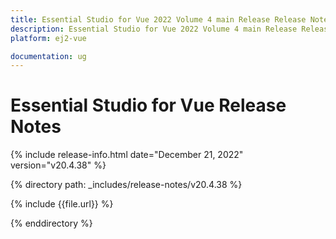```yaml
---
title: Essential Studio for Vue 2022 Volume 4 main Release Release Notes  
description: Essential Studio for Vue 2022 Volume 4 main Release Release Notes  
platform: ej2-vue

documentation: ug
---
```


# Essential Studio for Vue  Release Notes  

{% include release-info.html date="December 21, 2022"  version="v20.4.38" %} 

{% directory path: _includes/release-notes/v20.4.38 %}

{% include {{file.url}} %}

{% enddirectory %}


